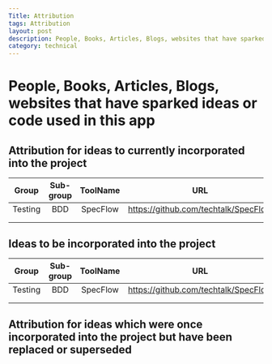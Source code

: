 ```yaml
---
Title: Attribution
tags: Attribution
layout: post
description: People, Books, Articles, Blogs, websites that have sparked ideas or contributed code used in these repositories
category: technical
---
```



<H1> People, Books, Articles, Blogs, websites that have sparked ideas or code used in this app

<H2> Attribution for ideas to currently incorporated into the project

|  Group  | Sub-group | ToolName |                  URL                 | NuGet                                    | Date Added | ByWhom |
|:-------:|:---------:|:--------:|:------------------------------------:|------------------------------------------|:----------:|--------|
| Testing | BDD       | SpecFlow | https://github.com/techtalk/SpecFlow | https://www.nuget.org/packages/SpecFlow/ | 06/17/2018 | WGH    |
|         |           |          |                                      |                                          |            |        |
|         |           |          |                                      |                                          |            |        |

<H2> Ideas to be incorporated into the project

|  Group  | Sub-group | ToolName |                  URL                 | NuGet                                    | Date Added | ByWhom |
|:-------:|:---------:|:--------:|:------------------------------------:|------------------------------------------|:----------:|--------|
| Testing | BDD       | SpecFlow | https://github.com/techtalk/SpecFlow | https://www.nuget.org/packages/SpecFlow/ | 06/17/2018 | WGH    |
|         |           |          |                                      |                                          |            |        |
|         |           |          |                                      |                                          |            |        |

<H2> Attribution for ideas which were once incorporated into the project but have been replaced or superseded


